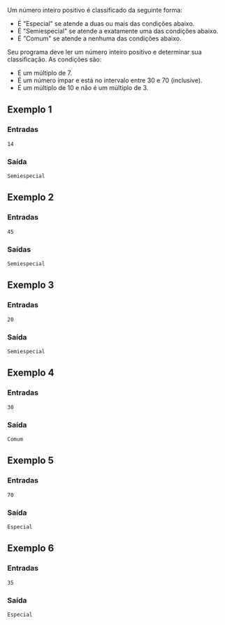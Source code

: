 Um número inteiro positivo é classificado da seguinte forma:

* É "Especial" se atende a duas ou mais das condições abaixo.
* É "Semiespecial" se atende a exatamente uma das condições abaixo.
* É "Comum" se atende a nenhuma das condições abaixo.

Seu programa deve ler um número inteiro positivo e determinar sua classificação.
As condições são:

* É um múltiplo de 7.
* É um número ímpar e está no intervalo entre 30 e 70 (inclusive).
* É um múltiplo de 10 e não é um múltiplo de 3.

## Exemplo 1
### Entradas
```console?lang=python&prompt=>>>
14
```
### Saída
```console?lang=python&prompt=>>>
Semiespecial
```

## Exemplo 2
### Entradas
```console?lang=python&prompt=>>>
45
```
### Saídas
```console?lang=python&prompt=>>>
Semiespecial
```

## Exemplo 3
### Entradas
```console?lang=python&prompt=>>>
20
```
### Saída
```console?lang=python&prompt=>>>
Semiespecial
```
## Exemplo 4
### Entradas
```console?lang=python&prompt=>>>
30
```
### Saída
```console?lang=python&prompt=>>>
Comum
```
## Exemplo 5
### Entradas
```console?lang=python&prompt=>>>
70
```
### Saída
```console?lang=python&prompt=>>>
Especial
```
## Exemplo 6
### Entradas
```console?lang=python&prompt=>>>
35
```
### Saída
```console?lang=python&prompt=>>>
Especial
```